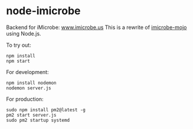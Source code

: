 # node-imicrobe

Backend for iMicrobe: www.imicrobe.us
This is a rewrite of [imicrobe-mojo](https://github.com/hurwitzlab/imicrobe-mojo) using Node.js.

To try out:
```
npm install
npm start
```

For development:
```
npm install nodemon
nodemon server.js
```

For production:
```
sudo npm install pm2@latest -g
pm2 start server.js
sudo pm2 startup systemd
```
